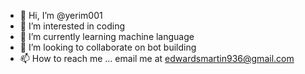 - 👋 Hi, I’m @yerim001
- 👀 I’m interested in coding 
- 🌱 I’m currently learning machine language 
- 💞️ I’m looking to collaborate on bot building 
- 📫 How to reach me ... email me at edwardsmartin936@gmail.com 

<!---
yerim001/yerim001 is a ✨ special ✨ repository because its `README.md` (this file) appears on your GitHub profile.
You can click the Preview link to take a look at your changes.
--->
